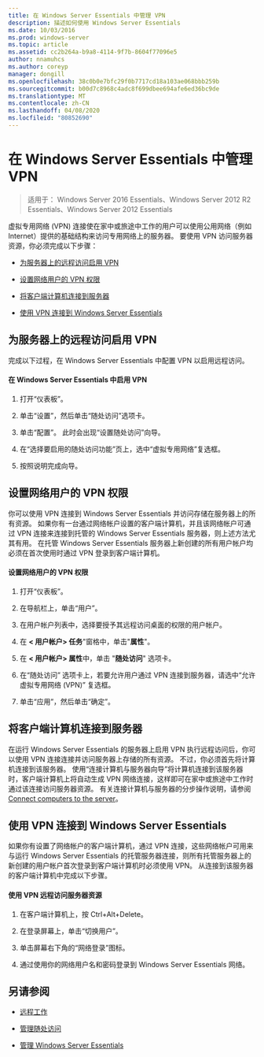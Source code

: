 ```yaml
---
title: 在 Windows Server Essentials 中管理 VPN
description: 描述如何使用 Windows Server Essentials
ms.date: 10/03/2016
ms.prod: windows-server
ms.topic: article
ms.assetid: cc2b264a-b9a8-4114-9f7b-8604f77096e5
author: nnamuhcs
ms.author: coreyp
manager: dongill
ms.openlocfilehash: 38c0b0e7bfc29f0b7717cd18a103ae068bbb259b
ms.sourcegitcommit: b00d7c8968c4adc8f699dbee694afe6ed36bc9de
ms.translationtype: MT
ms.contentlocale: zh-CN
ms.lasthandoff: 04/08/2020
ms.locfileid: "80852690"
---
```

# <a name="manage-vpn-in-windows-server-essentials"></a>在 Windows Server Essentials 中管理 VPN

>适用于： Windows Server 2016 Essentials、Windows Server 2012 R2 Essentials、Windows Server 2012 Essentials 
  
 虚拟专用网络 (VPN) 连接使在家中或旅途中工作的用户可以使用公用网络（例如 Internet）提供的基础结构来访问专用网络上的服务器。 要使用 VPN 访问服务器资源，你必须完成以下步骤：  
  
-   [为服务器上的远程访问启用 VPN](Manage-VPN-in-Windows-Server-Essentials.md#BKMK_1)  
  
-   [设置网络用户的 VPN 权限](Manage-VPN-in-Windows-Server-Essentials.md#BKMK_2)  
  
-   [将客户端计算机连接到服务器](Manage-VPN-in-Windows-Server-Essentials.md#BKMK_Connect)  
  
-   [使用 VPN 连接到 Windows Server Essentials](Manage-VPN-in-Windows-Server-Essentials.md#BKMK_3)  
  
##  <a name="enable-vpn-for-remote-access-on-the-server"></a><a name="BKMK_1"></a>为服务器上的远程访问启用 VPN  
 完成以下过程，在 Windows Server Essentials 中配置 VPN 以启用远程访问。  
  
#### <a name="to-enable-vpn-in-windows-server-essentials"></a>在 Windows Server Essentials 中启用 VPN  
  
1.  打开“仪表板”。  
  
2.  单击“设置”，然后单击“随处访问”选项卡。  
  
3.  单击“配置”。 此时会出现“设置随处访问”向导。  
  
4.  在“选择要启用的随处访问功能”页上，选中“虚拟专用网络”复选框。  
  
5.  按照说明完成向导。  
  
##  <a name="set-vpn-permissions-for-network-users"></a><a name="BKMK_2"></a>设置网络用户的 VPN 权限  
 你可以使用 VPN 连接到 Windows Server Essentials 并访问存储在服务器上的所有资源。 如果你有一台通过网络帐户设置的客户端计算机，并且该网络帐户可通过 VPN 连接来连接到托管的 Windows Server Essentials 服务器，则上述方法尤其有用。 在托管 Windows Server Essentials 服务器上新创建的所有用户帐户均必须在首次使用时通过 VPN 登录到客户端计算机。  
  
#### <a name="to-set-vpn-permissions-for-network-users"></a>设置网络用户的 VPN 权限  
  
1.  打开“仪表板”。  
  
2.  在导航栏上，单击“用户”。  
  
3.  在用户帐户列表中，选择要授予其远程访问桌面的权限的用户帐户。  
  
4.  在 **< 用户帐户\> 任务**"窗格中，单击"**属性**"。  
  
5.  在 **< 用户帐户\> 属性**中，单击 "**随处访问**" 选项卡。  
  
6.  在“随处访问” 选项卡上，若要允许用户通过 VPN 连接到服务器，请选中“允许虚拟专用网络 (VPN)”  复选框。  
  
7.  单击“应用”，然后单击“确定”。  
  
##  <a name="connect-client-computers-to-the-server"></a><a name="BKMK_Connect"></a>将客户端计算机连接到服务器  
 在运行 Windows Server Essentials 的服务器上启用 VPN 执行远程访问后，你可以使用 VPN 连接连接并访问服务器上存储的所有资源。 不过，你必须首先将计算机连接到该服务器。 使用“连接计算机与服务器向导”将计算机连接到该服务器时，客户端计算机上将自动生成 VPN 网络连接，这样即可在家中或旅途中工作时通过该连接访问服务器资源。 有关连接计算机与服务器的分步操作说明，请参阅 [Connect computers to the server](../use/Get-Connected-in-Windows-Server-Essentials.md#BKMK_9)。  
  
##  <a name="use-vpn-to-connect-to-windows-server-essentials"></a><a name="BKMK_3"></a>使用 VPN 连接到 Windows Server Essentials  
 如果你有设置了网络帐户的客户端计算机，通过 VPN 连接，这些网络帐户可用来与运行 Windows Server Essentials 的托管服务器连接，则所有托管服务器上的新创建的用户帐户首次登录到客户端计算机时必须使用 VPN。 从连接到该服务器的客户端计算机中完成以下步骤。  
  
#### <a name="to-use-vpn-to-remotely-access-server-resources"></a>使用 VPN 远程访问服务器资源  
  
1.  在客户端计算机上，按 Ctrl+Alt+Delete。  
  
2.  在登录屏幕上，单击“切换用户”。  
  
3.  单击屏幕右下角的“网络登录”图标。  
  
4.  通过使用你的网络用户名和密码登录到 Windows Server Essentials 网络。  
  
## <a name="see-also"></a>另请参阅  
  
-   [远程工作](../use/Work-Remotely-in-Windows-Server-Essentials.md)  
  
-   [管理随处访问](Manage-Anywhere-Access-in-Windows-Server-Essentials.md)  
  
-   [管理 Windows Server Essentials](Manage-Windows-Server-Essentials.md)
